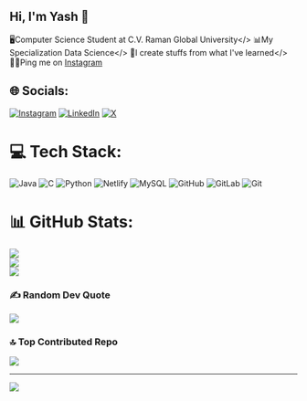 ## Hi, I'm Yash 🌵

🖥️Computer Science Student at C.V. Raman Global University</>
📊My Specialization Data Science</>
🐾I create stuffs from what I've learned</>
🤝🏻Ping me on [Instagram](https://www.instagram.com/moltentungsten/)


## 🌐 Socials:
[![Instagram](https://img.shields.io/badge/Instagram-%23E4405F.svg?logo=Instagram&logoColor=white)](https://instagram.com/moltentungsten) [![LinkedIn](https://img.shields.io/badge/LinkedIn-%230077B5.svg?logo=linkedin&logoColor=white)](https://linkedin.com/in/yashkumarraut) [![X](https://img.shields.io/badge/X-black.svg?logo=X&logoColor=white)](https://x.com/xmoltentungsten) 

# 💻 Tech Stack:
![Java](https://img.shields.io/badge/java-%23ED8B00.svg?style=plastic&logo=openjdk&logoColor=white) ![C](https://img.shields.io/badge/c-%2300599C.svg?style=plastic&logo=c&logoColor=white) ![Python](https://img.shields.io/badge/python-3670A0?style=plastic&logo=python&logoColor=ffdd54) ![Netlify](https://img.shields.io/badge/netlify-%23000000.svg?style=plastic&logo=netlify&logoColor=#00C7B7) ![MySQL](https://img.shields.io/badge/mysql-4479A1.svg?style=plastic&logo=mysql&logoColor=white) ![GitHub](https://img.shields.io/badge/github-%23121011.svg?style=plastic&logo=github&logoColor=white) ![GitLab](https://img.shields.io/badge/gitlab-%23181717.svg?style=plastic&logo=gitlab&logoColor=white) ![Git](https://img.shields.io/badge/git-%23F05033.svg?style=plastic&logo=git&logoColor=white)
# 📊 GitHub Stats:
![](https://github-readme-stats.vercel.app/api?username=Themoltentungsten&theme=shadow_green&hide_border=true&include_all_commits=false&count_private=false)<br/>
![](https://nirzak-streak-stats.vercel.app/?user=Themoltentungsten&theme=shadow_green&hide_border=true)<br/>
![](https://github-readme-stats.vercel.app/api/top-langs/?username=Themoltentungsten&theme=shadow_green&hide_border=true&include_all_commits=false&count_private=false&layout=compact)

### ✍️ Random Dev Quote
![](https://quotes-github-readme.vercel.app/api?type=horizontal&theme=radical)

### 🔝 Top Contributed Repo
![](https://github-contributor-stats.vercel.app/api?username=Themoltentungsten&limit=5&theme=dark&combine_all_yearly_contributions=true)

---
[![](https://visitcount.itsvg.in/api?id=Themoltentungsten&icon=0&color=0)](https://visitcount.itsvg.in)

